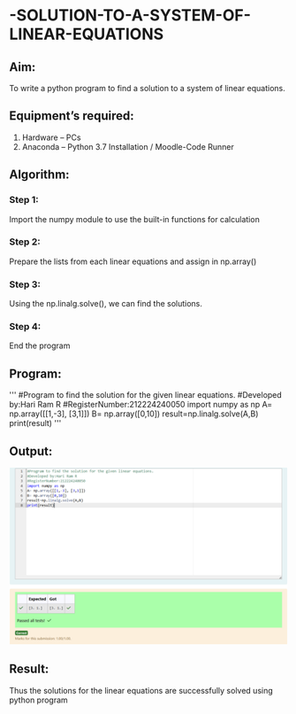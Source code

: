 # -SOLUTION-TO-A-SYSTEM-OF-LINEAR-EQUATIONS
## Aim:
To write a python program to find a solution to a system of linear equations.
## Equipment’s required:
1. 	Hardware – PCs
2. 	Anaconda – Python 3.7 Installation / Moodle-Code Runner
## Algorithm:
### Step 1: 
Import the numpy module to use the built-in functions for calculation
### Step 2: 
Prepare the lists from each linear equations and assign in np.array()
### Step 3: 
Using the np.linalg.solve(), we can find the solutions.
### Step 4: 
End the program
## Program:
'''
#Program to find the solution for the given linear equations.
#Developed by:Hari Ram R
#RegisterNumber:212224240050
import numpy as np
A= np.array([[1,-3], [3,1]])
B= np.array([0,10])
result=np.linalg.solve(A,B)
print(result)
'''

## Output:
![alt text](image.png)
## Result: 
Thus the solutions for the linear equations are successfully solved using python program

